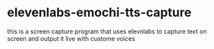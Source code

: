 # elevenlabs-emochi-tts-capture
this is a screen capture program that uses elevnlabs to capture text on screen and output it live with custome voices 
